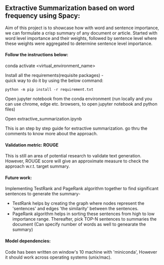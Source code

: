 ## Extractive Summarization based on word frequency using Spacy:

Aim of this project is to showcase how with word and sentence importance, we can formulate a crisp summary of any document or article. Started with word level importance and their weights, followed by sentence level where these weights were aggregated to determine sentence level importance. 

#### Follow the instructions below: 

conda activate <virtual_environment_name>

Install all the requirements(requisite packages) -  
    quick way to do it by using the below command: 
    
    python -m pip install -r requirement.txt

Open jupyter notebook from the conda environment (run locally and you can use chrome, edge etc. browsers, to open jupyter notebook and python files)

Open extractive_summarization.ipynb

This is an step by step guide for extractive summarization. go thru the comments to know more about the approach. 

#### Validation metric: ROUGE

This is still an area of potential research to validate text generation. However, ROUGE score will give an approximate measure to check the approach w.r.t. target summary.

#### Future work:

Implementing TestRank and PageRank algorithm together to find significant sentences to generate the summary-
- TestRank helps by creating the graph where nodes represent the 'sentences' and edges 'the similarity' between the sentences. 
- PageRank algorithm helps in sorting these sentences from high to low importance range. Thereafter, pick TOP-N sentences to summaries the document (Can specify number of words as well to genearate the summary)

#### Model dependencies: 
Code has been written on window's 10 machine with 'miniconda', However it should work across operating systems (unix/mac). 
